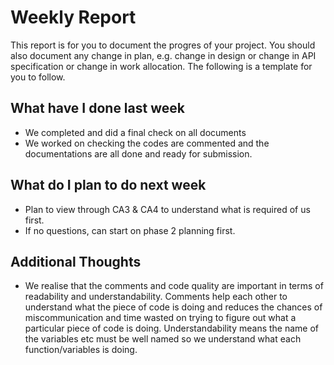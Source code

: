 # Weekly Report

This report is for you to document the progres of your project. You should also document any change in plan, e.g. change in design or change in API specification or change in work allocation. The following is a template for you to follow.

## What have I done last week

-   We completed and did a final check on all documents
-   We worked on checking the codes are commented and the documentations are all done and ready for submission. 

## What do I plan to do next week

-   Plan to view through CA3 & CA4 to understand what is required of us first. 
-   If no questions, can start on phase 2 planning first.

## Additional Thoughts

-   We realise that the comments and code quality are important in terms of readability and understandability. Comments help each other to understand what the piece of code is doing and reduces the chances of miscommunication and time wasted on trying to figure out what a particular piece of code is doing. Understandability means the name of the variables etc must be well named so we understand what each function/variables is doing.
